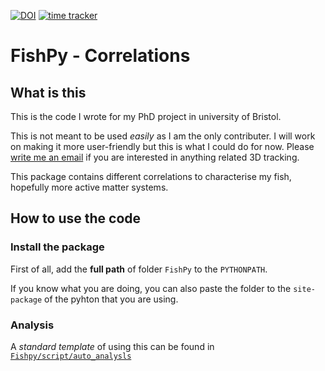 [![DOI](https://zenodo.org/badge/179326383.svg)](https://zenodo.org/badge/latestdoi/179326383) [![time tracker](https://wakatime.com/badge/github/yangyushi/FishPy.svg)](https://wakatime.com/badge/github/yangyushi/FishPy)

# FishPy - Correlations

## What is this

This is the code I wrote for my PhD project in university of Bristol.

This is not meant to be used *easily* as I am the only contributer. I will work on making it more user-friendly but this is what I could do for now. Please [write me an email](mailto:yy17363@bristol.ac.uk?subject=Chatting%20about%20FishPy%20) if you are interested in anything related 3D tracking.

This package contains different correlations to characterise my fish, hopefully more active matter systems.


## How to use the code

### Install the package

First of all, add the **full path** of folder `FishPy` to the `PYTHONPATH`.

If you know what you are doing, you can also paste the folder to the `site-package` of the pyhton that you are using.

### Analysis

A *standard template* of using this can be found in [`Fishpy/script/auto_analysls`](../script/auto_analysis)
